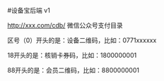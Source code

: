 #设备宝后端 v1

http://xxx.com/cdb/  微信公众号支付目录

区号（0）开头的是：设备二维码，比如：0771xxxxxx


18开头的是：核销卡券码，比如：1800000001

88开头的是：会员二维码，比如：8800000001
